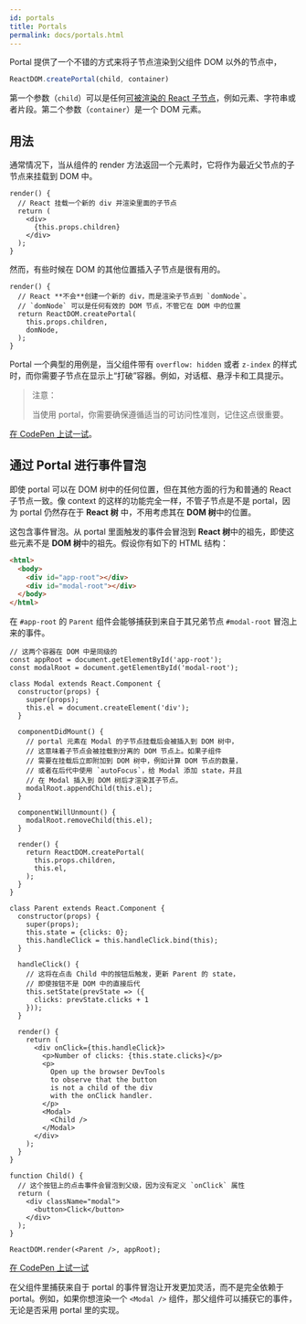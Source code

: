 ```yaml
---
id: portals
title: Portals
permalink: docs/portals.html
---
```


Portal 提供了一个不错的方式来将子节点渲染到父组件 DOM 以外的节点中，

```js
ReactDOM.createPortal(child, container)
```

第一个参数（`child`）可以是任何[可被渲染的 React 子节点](/docs/react-component.html#render)，例如元素、字符串或者片段。第二个参数（`container`）是一个 DOM 元素。

## 用法

通常情况下，当从组件的 render 方法返回一个元素时，它将作为最近父节点的子节点来挂载到 DOM 中。

```js{4,6}
render() {
  // React 挂载一个新的 div 并渲染里面的子节点
  return (
    <div>
      {this.props.children}
    </div>
  );
}
```

然而，有些时候在 DOM 的其他位置插入子节点是很有用的。

```js{6}
render() {
  // React **不会**创建一个新的 div，而是渲染子节点到 `domNode`。
  // `domNode` 可以是任何有效的 DOM 节点，不管它在 DOM 中的位置
  return ReactDOM.createPortal(
    this.props.children,
    domNode,
  );
}
```

Portal 一个典型的用例是，当父组件带有 `overflow: hidden` 或者 `z-index` 的样式时，而你需要子节点在显示上“打破”容器。例如，对话框、悬浮卡和工具提示。

> 注意：
>
> 当使用 portal，你需要确保遵循适当的可访问性准则，记住这点很重要。

[在 CodePen 上试一试](https://codepen.io/gaearon/pen/yzMaBd)。

## 通过 Portal 进行事件冒泡

即使 portal 可以在 DOM 树中的任何位置，但在其他方面的行为和普通的 React 子节点一致。像 context 的这样的功能完全一样，不管子节点是不是 portal，因为 portal 仍然存在于 **React 树** 中，不用考虑其在 **DOM 树**中的位置。

这包含事件冒泡。从 portal 里面触发的事件会冒泡到 **React 树**中的祖先，即使这些元素不是 **DOM 树**中的祖先。假设你有如下的 HTML 结构：

```html
<html>
  <body>
    <div id="app-root"></div>
    <div id="modal-root"></div>
  </body>
</html>
```

在 `#app-root` 的 `Parent` 组件会能够捕获到来自于其兄弟节点 `#modal-root` 冒泡上来的事件。

```js{28-31,42-49,53,61-63,70-71,74}
// 这两个容器在 DOM 中是同级的
const appRoot = document.getElementById('app-root');
const modalRoot = document.getElementById('modal-root');

class Modal extends React.Component {
  constructor(props) {
    super(props);
    this.el = document.createElement('div');
  }

  componentDidMount() {
    // portal 元素在 Modal 的子节点挂载后会被插入到 DOM 树中，
    // 这意味着子节点会被挂载到分离的 DOM 节点上。如果子组件
    // 需要在挂载后立即附加到 DOM 树中，例如计算 DOM 节点的数量，
    // 或者在后代中使用 `autoFocus`，给 Modal 添加 state，并且
    // 在 Modal 插入到 DOM 树后才渲染其子节点。
    modalRoot.appendChild(this.el);
  }

  componentWillUnmount() {
    modalRoot.removeChild(this.el);
  }

  render() {
    return ReactDOM.createPortal(
      this.props.children,
      this.el,
    );
  }
}

class Parent extends React.Component {
  constructor(props) {
    super(props);
    this.state = {clicks: 0};
    this.handleClick = this.handleClick.bind(this);
  }

  handleClick() {
    // 这将在点击 Child 中的按钮后触发，更新 Parent 的 state，
    // 即使按钮不是 DOM 中的直接后代
    this.setState(prevState => ({
      clicks: prevState.clicks + 1
    }));
  }

  render() {
    return (
      <div onClick={this.handleClick}>
        <p>Number of clicks: {this.state.clicks}</p>
        <p>
          Open up the browser DevTools
          to observe that the button
          is not a child of the div
          with the onClick handler.
        </p>
        <Modal>
          <Child />
        </Modal>
      </div>
    );
  }
}

function Child() {
  // 这个按钮上的点击事件会冒泡到父级，因为没有定义 `onClick` 属性
  return (
    <div className="modal">
      <button>Click</button>
    </div>
  );
}

ReactDOM.render(<Parent />, appRoot);
```

[在 CodePen 上试一试](https://codepen.io/gaearon/pen/jGBWpE)

在父组件里捕获来自于 portal 的事件冒泡让开发更加灵活，而不是完全依赖于 portal。例如，如果你想渲染一个 `<Modal />` 组件，那父组件可以捕获它的事件，无论是否采用 portal 里的实现。
